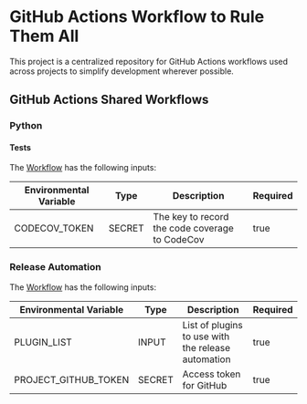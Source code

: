 # GitHub Actions Workflow to Rule Them All

This project is a centralized repository for GitHub Actions workflows used across projects to simplify development wherever possible.

## GitHub Actions Shared Workflows

### Python

#### Tests

The [Workflow](./.github/workflows/shared-python-tests.yml) has the following inputs:

| Environmental Variable | Type   | Description                                    | Required |
| ---------------------- | ------ | ---------------------------------------------- | -------- |
| CODECOV_TOKEN          | SECRET | The key to record the code coverage to CodeCov | true     |

### Release Automation

The [Workflow](./.github/workflows/shared-release-automation.yml) has the following inputs:

| Environmental Variable | Type   | Description                                        | Required |
| ---------------------- | ------ | -------------------------------------------------- | -------- |
| PLUGIN_LIST            | INPUT  | List of plugins to use with the release automation | true     |
| PROJECT_GITHUB_TOKEN   | SECRET | Access token for GitHub                            | true     |
